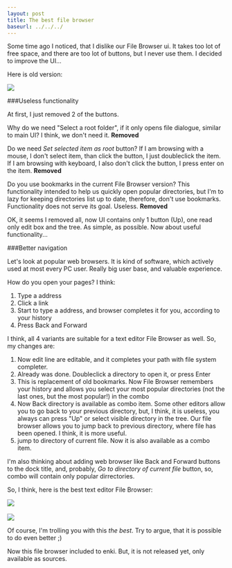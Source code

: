 ```yaml
---
layout: post
title: The best file browser
baseurl: ../../../
---
```



Some time ago I noticed, that I dislike our File Browser ui. It takes too lot of free space, and there are too lot of buttons, but I never use them.
I decided to improve the UI...

Here is old version:

<img src="../../../blog-screens/old-file-browser.png"/>

###Useless functionality

At first, I just removed 2 of the buttons.

Why do we need "Select a root folder", if it only opens file dialogue, similar to main UI? I think, we don't need it. **Removed**

Do we need _Set selected item as root_ button? If I am browsing with a mouse, I don't select item, than click the button, I just doubleclick the item. If I am browsing with keyboard, I also don't click the button, I press enter on the item. **Removed**

Do you use bookmarks in the current File Browser version? This functionality intended to help us quickly open popular directories, but I'm to lazy for keeping directories list up to date, therefore, don't use bookmarks. Functionality does not serve its goal. Useless. **Removed**

OK, it seems I removed all, now UI contains only 1 button (Up), one read only edit box and the tree. As simple, as possible. Now about useful functionality...

###Better navigation

Let's look at popular web browsers. It is kind of software, which actively used at most every PC user. Really big user base, and valuable experience.

How do you open your pages? I think:

1. Type a address
2. Click a link
3. Start to type a address, and browser completes it for you, according to your history
4. Press Back and Forward

I think, all 4 variants are suitable for a text editor File Browser as well. So, my changes are:

1. Now edit line are editable, and it completes your path with file system completer.
2. Already was done. Doubleclick a directory to open it, or press Enter
3. This is replacement of old bookmarks. Now File Browser remembers your history and allows you select your most popular directories (not the last ones, but the most popular!) in the combo
4. Now Back directory is available as combo item. Some other editors allow you to go back to your previous directory, but, I think, it is useless, you always can press "Up" or select visible directory in the tree. Our file browser allows you to jump back to previous directory, where file has been opened. I think, it is more useful.
5. jump to directory of current file. Now it is also available as a combo item.


I'm also thinking about adding web browser like Back and Forward buttons to the dock title, and, probably, _Go to directory of current file_ button, so, combo will contain only popular dirrectories.

So, I think, here is the best text editor File Browser:

<span>
    <img src="../../../blog-screens/new-file-browser-2.png"/><br/><br/>
    <img src="../../../blog-screens/new-file-browser.png"/>
</span>


Of course, I'm trolling you with this _the best_. Try to argue, that it is possible to do even better ;)

Now this file browser included to enki. But, it is not released yet, only available as sources.
